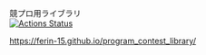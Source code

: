 競プロ用ライブラリ  
[![Actions Status](https://github.com/ferin-15/program_contest_library/workflows/verify/badge.svg)](https://github.com/ferin-15/program_contest_library/actions)

https://ferin-15.github.io/program_contest_library/
